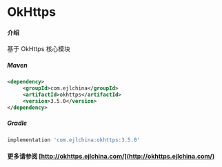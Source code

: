 # OkHttps

#### 介绍

基于 OkHttps 核心模块


##### Maven

```xml
<dependency>
     <groupId>com.ejlchina</groupId>
     <artifactId>okhttps</artifactId>
     <version>3.5.0</version>
</dependency>
```

##### Gradle

```groovy
implementation 'com.ejlchina:okhttps:3.5.0'
```

#### 更多请参阅 [http://okhttps.ejlchina.com/](http://okhttps.ejlchina.com/)
